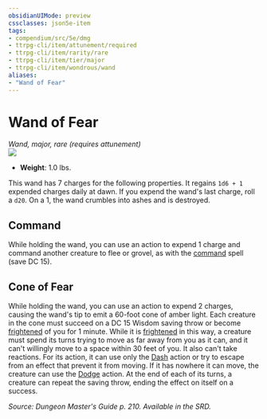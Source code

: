 ```yaml
---
obsidianUIMode: preview
cssclasses: json5e-item
tags:
- compendium/src/5e/dmg
- ttrpg-cli/item/attunement/required
- ttrpg-cli/item/rarity/rare
- ttrpg-cli/item/tier/major
- ttrpg-cli/item/wondrous/wand
aliases: 
- "Wand of Fear"
---
```

# Wand of Fear
*Wand, major, rare (requires attunement)*  
![](/3-Mechanics/CLI/items/img/wand-of-fear.webp#right)  

- **Weight**: 1.0 lbs.

This wand has 7 charges for the following properties. It regains `1d6 + 1` expended charges daily at dawn. If you expend the wand's last charge, roll a `d20`. On a 1, the wand crumbles into ashes and is destroyed.

## Command

While holding the wand, you can use an action to expend 1 charge and command another creature to flee or grovel, as with the [command](/3-Mechanics/CLI/spells/command.md) spell (save DC 15).

## Cone of Fear

While holding the wand, you can use an action to expend 2 charges, causing the wand's tip to emit a 60-foot cone of amber light. Each creature in the cone must succeed on a DC 15 Wisdom saving throw or become [frightened](/3-Mechanics/CLI/rules/conditions.md#frightened) of you for 1 minute. While it is [frightened](/3-Mechanics/CLI/rules/conditions.md#frightened) in this way, a creature must spend its turns trying to move as far away from you as it can, and it can't willingly move to a space within 30 feet of you. It also can't take reactions. For its action, it can use only the [Dash](/3-Mechanics/CLI/rules/actions.md#Dash) action or try to escape from an effect that prevent it from moving. If it has nowhere it can move, the creature can use the [Dodge](/3-Mechanics/CLI/rules/actions.md#Dodge) action. At the end of each of its turns, a creature can repeat the saving throw, ending the effect on itself on a success.

*Source: Dungeon Master's Guide p. 210. Available in the SRD.*